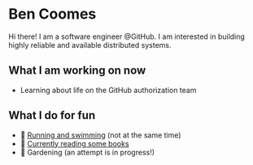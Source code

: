 # Ben Coomes
Hi there! I am a software engineer @GitHub. I am interested in building highly reliable and available distributed systems.

## What I am working on now
* Learning about life on the GitHub authorization team

## What I do for fun
* :runner: [Running and swimming](https://www.strava.com/athletes/14916005) (not at the same time)
* :book: [Currently reading some books](https://www.goodreads.com/user/show/21044840-ben-coomes)
* :tomato: Gardening (an attempt is in progress!)
